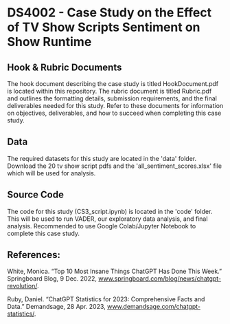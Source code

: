 # DS4002 - Case Study on the Effect of TV Show Scripts Sentiment on Show Runtime

## Hook & Rubric Documents
The hook document describing the case study is titled HookDocument.pdf is located within this repository. The rubric document is titled Rubric.pdf and outlines the formatting details, submission requirements, and the final deliverables needed for this study. Refer to these documents for information on objectives, deliverables, and how to succeed when completing this case study.

## Data
The required datasets for this study are located in the 'data' folder. Download the 20 tv show script pdfs and the 'all_sentiment_scores.xlsx' file which will be used for analysis.

## Source Code
The code for this study (CS3_script.ipynb) is located in the 'code' folder. This will be used to run VADER, our exploratory data analysis, and final analysis. Recommended to use Google Colab/Jupyter Notebook to complete this case study.

## References:
White, Monica. “Top 10 Most Insane Things ChatGPT Has Done This Week.” Springboard Blog, 9 Dec. 2022, www.springboard.com/blog/news/chatgpt-revolution/.

‌Ruby, Daniel. “ChatGPT Statistics for 2023: Comprehensive Facts and Data.” Demandsage, 28 Apr. 2023, www.demandsage.com/chatgpt-statistics/.
